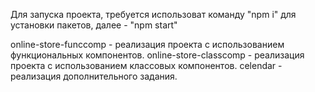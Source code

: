 Для запуска проекта, требуется использоват команду "npm i" для установки пакетов, далее - "npm start"

online-store-funccomp  - реализация проекта с использованием функциональных компонентов.
online-store-classcomp - реализация проекта с использованием классовых компонентов.
celendar - реализация дополнительного задания.
